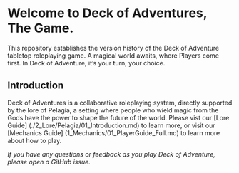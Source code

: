 # Welcome to Deck of Adventures, The Game. 

This repository establishes the version history of the Deck of Adventure tabletop
roleplaying game. A magical world awaits, where Players come first. In Deck of
Adventure, it’s your turn, your choice.

## Introduction

Deck of Adventures is a collaborative roleplaying system, directly supported by the lore
of Pelagia, a setting where people who wield magic from the Gods have the power to
shape the future of the world. Please vist our [Lore Guide]
(./2_Lore/Pelagia/01_Introduction.md) to learn more, or visit our [Mechanics Guide]
(1_Mechanics/01_PlayerGuide_Full.md) to learn more about how to play.

*If you have any questions or feedback as you play Deck of Adventure, please open a
 GitHub issue.*

